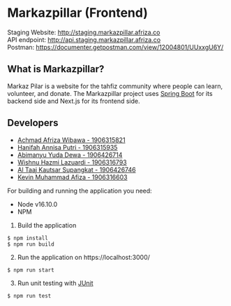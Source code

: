 # Markazpillar (Frontend)
Staging Website: http://staging.markazpillar.afriza.co <br>
API endpoint: http://api.staging.markazpillar.afriza.co <br>
Postman: https://documenter.getpostman.com/view/12004801/UUxxgU6Y/ <br>

## What is Markazpillar?
Markaz Pilar is a website for the tahfiz community where people can learn, volunteer, and donate. The Markazpillar project uses [Spring Boot](https://spring.io/projects/spring-boot) for its backend side and Next.js for its frontend side.

## Developers
- [Achmad Afriza Wibawa - 1906315821](https://gitlab.cs.ui.ac.id/achmad.afriza)
- [Hanifah Annisa Putri - 1906315935](https://gitlab.cs.ui.ac.id/hanifahaputri)
- [Abimanyu Yuda Dewa - 1906426714](https://gitlab.cs.ui.ac.id/AbimanyuYudaDewa)
- [Wishnu Hazmi Lazuardi - 1906316793](https://gitlab.cs.ui.ac.id/wishnuhl)
- [Al Taaj Kautsar Supangkat - 1906426746](https://gitlab.cs.ui.ac.id/al.taaj)
- [Kevin Muhammad Afiza - 1906316603](https://gitlab.cs.ui.ac.id/KevinAfiza)

For building and running the application you need:
- Node v16.10.0
- NPM

1. Build the application
```
$ npm install
$ npm run build
```
2. Run the application on https://localhost:3000/
``` 
$ npm run start
```
3. Run unit testing with [JUnit](https://junit.org/junit5/)
```
$ npm run test
```
